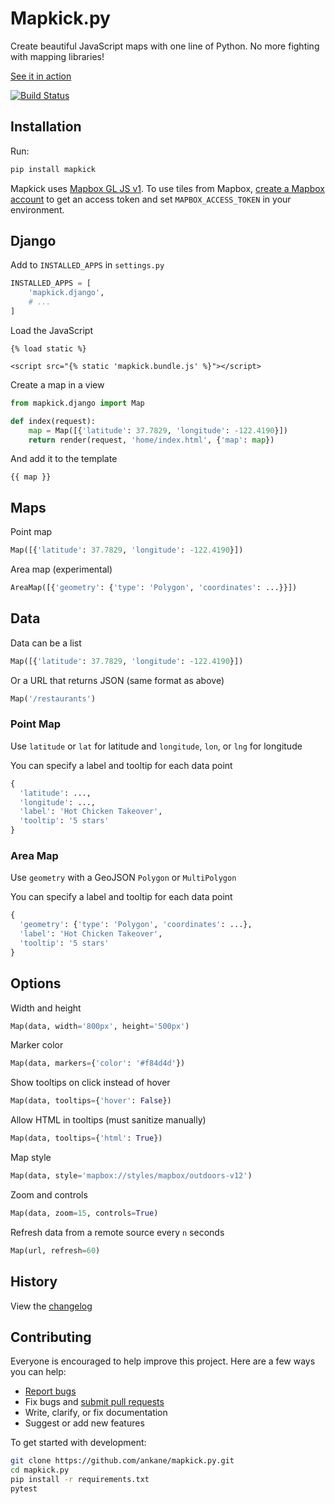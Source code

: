 # Mapkick.py

Create beautiful JavaScript maps with one line of Python. No more fighting with mapping libraries!

[See it in action](https://chartkick.com/mapkick-py)

[![Build Status](https://github.com/ankane/mapkick.py/workflows/build/badge.svg?branch=master)](https://github.com/ankane/mapkick.py/actions)

## Installation

Run:

```sh
pip install mapkick
```

Mapkick uses [Mapbox GL JS v1](https://github.com/mapbox/mapbox-gl-js/tree/v1.13.3). To use tiles from Mapbox, [create a Mapbox account](https://account.mapbox.com/auth/signup/) to get an access token and set `MAPBOX_ACCESS_TOKEN` in your environment.

## Django

Add to `INSTALLED_APPS` in `settings.py`

```python
INSTALLED_APPS = [
    'mapkick.django',
    # ...
]
```

Load the JavaScript

```django
{% load static %}

<script src="{% static 'mapkick.bundle.js' %}"></script>
```

Create a map in a view

```python
from mapkick.django import Map

def index(request):
    map = Map([{'latitude': 37.7829, 'longitude': -122.4190}])
    return render(request, 'home/index.html', {'map': map})
```

And add it to the template

```django
{{ map }}
```

## Maps

Point map

```python
Map([{'latitude': 37.7829, 'longitude': -122.4190}])
```

Area map (experimental)

```python
AreaMap([{'geometry': {'type': 'Polygon', 'coordinates': ...}}])
```

## Data

Data can be a list

```python
Map([{'latitude': 37.7829, 'longitude': -122.4190}])
```

Or a URL that returns JSON (same format as above)

```python
Map('/restaurants')
```

### Point Map

Use `latitude` or `lat` for latitude and `longitude`, `lon`, or `lng` for longitude

You can specify a label and tooltip for each data point

```python
{
  'latitude': ...,
  'longitude': ...,
  'label': 'Hot Chicken Takeover',
  'tooltip': '5 stars'
}
```

### Area Map

Use `geometry` with a GeoJSON `Polygon` or `MultiPolygon`

You can specify a label and tooltip for each data point

```python
{
  'geometry': {'type': 'Polygon', 'coordinates': ...},
  'label': 'Hot Chicken Takeover',
  'tooltip': '5 stars'
}
```

## Options

Width and height

```python
Map(data, width='800px', height='500px')
```

Marker color

```python
Map(data, markers={'color': '#f84d4d'})
```

Show tooltips on click instead of hover

```python
Map(data, tooltips={'hover': False})
```

Allow HTML in tooltips (must sanitize manually)

```python
Map(data, tooltips={'html': True})
```

Map style

```python
Map(data, style='mapbox://styles/mapbox/outdoors-v12')
```

Zoom and controls

```python
Map(data, zoom=15, controls=True)
```

Refresh data from a remote source every `n` seconds

```python
Map(url, refresh=60)
```

## History

View the [changelog](CHANGELOG.md)

## Contributing

Everyone is encouraged to help improve this project. Here are a few ways you can help:

- [Report bugs](https://github.com/ankane/mapkick.py/issues)
- Fix bugs and [submit pull requests](https://github.com/ankane/mapkick.py/pulls)
- Write, clarify, or fix documentation
- Suggest or add new features

To get started with development:

```sh
git clone https://github.com/ankane/mapkick.py.git
cd mapkick.py
pip install -r requirements.txt
pytest
```
